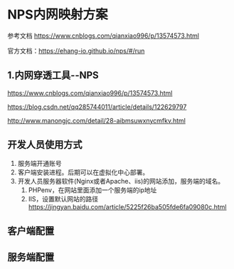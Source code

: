 # NPS内网映射方案

参考文档  https://www.cnblogs.com/qianxiao996/p/13574573.html

官方文档：https://ehang-io.github.io/nps/#/run

## 1.内网穿透工具--NPS

https://www.cnblogs.com/qianxiao996/p/13574573.html

https://blog.csdn.net/qq285744011/article/details/122629797

http://www.manongjc.com/detail/28-aibmsuwxnycmfkv.html

## 开发人员使用方式

1. 服务端开通账号
2. 客户端安装进程。后期可以在虚拟化中心部署。
3. 开发人员服务器软件(Nginx或者Apache、iis)的网站添加，服务端的域名。
   1. PHPenv，在网站里面添加一个服务端的ip地址
   2. IIS，设置默认网站的路径  https://jingyan.baidu.com/article/5225f26ba505fde6fa09080c.html

## 客户端配置

## 服务端配置

